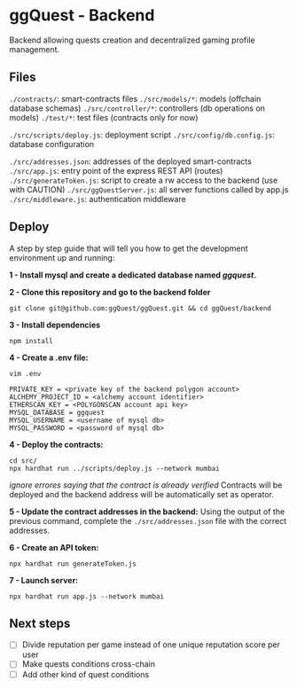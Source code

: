 # ggQuest - Backend

Backend allowing quests creation and decentralized gaming profile management.

## Files

`./contracts/`: smart-contracts files
`./src/models/*`: models (offchain database schemas)
`./src/controller/*`: controllers (db operations on models)
`./test/*`: test files (contracts only for now)

`./src/scripts/deploy.js`: deployment script
`./src/config/db.config.js`: database configuration

`./src/addresses.json`: addresses of the deployed smart-contracts
`./src/app.js`: entry point of the express REST API (routes)
`./src/generateToken.js`: script to create a rw access to the backend (use with CAUTION)
`./src/ggQuestServer.js`: all server functions called by app.js
`./src/middleware.js`: authentication middleware

## Deploy

A step by step guide that will tell you how to get the development environment up and running:

**1 - Install mysql and create a dedicated database named _ggquest_.**

**2 - Clone this repository and go to the backend folder**
```
git clone git@github.com:ggQuest/ggQuest.git && cd ggQuest/backend
```

**3 - Install dependencies**
```
npm install
```

**4 - Create a .env file:**
```
vim .env
```

```
PRIVATE_KEY = <private key of the backend polygon account>
ALCHEMY_PROJECT_ID = <alchemy account identifier>
ETHERSCAN_KEY = <POLYGONSCAN account api key>
MYSQL_DATABASE = ggquest
MYSQL_USERNAME = <username of mysql db>
MYSQL_PASSWORD = <password of mysql db>
```

**4 - Deploy the contracts:**
```
cd src/
npx hardhat run ../scripts/deploy.js --network mumbai
```
_ignore errores saying that the contract is already verified_
Contracts will be deployed and the backend address will be automatically set as operator.

**5 - Update the contract addresses in the backend:**
Using the output of the previous command, complete the `./src/addresses.json` file with the correct addresses.

**6 - Create an API token:**
```
npx hardhat run generateToken.js
```

**7 - Launch server:**
```
npx hardhat run app.js --network mumbai
```

## Next steps

- [ ] Divide reputation per game instead of one unique reputation score per user
- [ ] Make quests conditions cross-chain
- [ ] Add other kind of quest conditions
